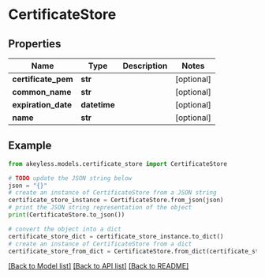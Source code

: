 # CertificateStore


## Properties

Name | Type | Description | Notes
------------ | ------------- | ------------- | -------------
**certificate_pem** | **str** |  | [optional] 
**common_name** | **str** |  | [optional] 
**expiration_date** | **datetime** |  | [optional] 
**name** | **str** |  | [optional] 

## Example

```python
from akeyless.models.certificate_store import CertificateStore

# TODO update the JSON string below
json = "{}"
# create an instance of CertificateStore from a JSON string
certificate_store_instance = CertificateStore.from_json(json)
# print the JSON string representation of the object
print(CertificateStore.to_json())

# convert the object into a dict
certificate_store_dict = certificate_store_instance.to_dict()
# create an instance of CertificateStore from a dict
certificate_store_from_dict = CertificateStore.from_dict(certificate_store_dict)
```
[[Back to Model list]](../README.md#documentation-for-models) [[Back to API list]](../README.md#documentation-for-api-endpoints) [[Back to README]](../README.md)


